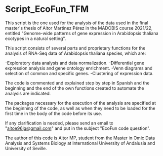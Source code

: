 # Script_EcoFun_TFM
This script is the one used for the analysis of the data used in the final master's thesis of Aitor Martínez Pérez in the MADOBIS course 2021/22, 
entitled "Genome-wide patterns of gene expression in Arabidopsis thaliana ecotypes in a natural setting".

This script consists of several parts and proprietary functions for the analysis of RNA-Seq data of Arabidopsis thaliana species, which are:

-Exploratory data analysis and data normalization.
-Differential gene expression analysis and gene ontology enrichment.
-Venn diagrams and selection of common and specific genes.
-Clustering of expression data. 

The code is commented and explained step by step in Spanish and the beginning and the end of the own functions created to automate the analysis are indicated. 

The packages necessary for the execution of the analysis are specified at the beginning of the code, 
as well as when they need to be loaded for the first time in the body of the code before its use. 

If any clarification is needed, please send an email to "aitoe96lg@gmail.com" and put in the subject "EcoFun code question".

The author of this code is Aitor MP, student from the Master in Omic Data Analysis and Systems Biology at 
International University of Andalusia and University of Seville.




